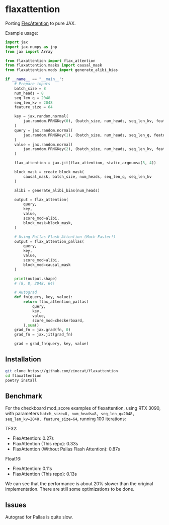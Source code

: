 # flaxattention

Porting [FlexAttention](https://github.com/pytorch-labs/attention-gym) to pure JAX.

Example usage:

```python
import jax
import jax.numpy as jnp
from jax import Array

from flaxattention import flax_attention
from flaxattention.masks import causal_mask
from flaxattention.mods import generate_alibi_bias

if __name__ == "__main__":
    # Prepare inputs
    batch_size = 8
    num_heads = 8
    seq_len_q = 2048
    seq_len_kv = 2048
    feature_size = 64

    key = jax.random.normal(
        jax.random.PRNGKey(0), (batch_size, num_heads, seq_len_kv, feature_size)
    )
    query = jax.random.normal(
        jax.random.PRNGKey(1), (batch_size, num_heads, seq_len_q, feature_size)
    )
    value = jax.random.normal(
        jax.random.PRNGKey(2), (batch_size, num_heads, seq_len_kv, feature_size)
    )

    flax_attention = jax.jit(flax_attention, static_argnums=(3, 4))

    block_mask = create_block_mask(
        causal_mask, batch_size, num_heads, seq_len_q, seq_len_kv
    )

    alibi = generate_alibi_bias(num_heads)

    output = flax_attention(
        query,
        key,
        value,
        score_mod=alibi,
        block_mask=block_mask,
    )

    # Using Pallas Flash Attention (Much Faster!)
    output = flax_attention_pallas(
        query,
        key,
        value,
        score_mod=alibi,
        block_mod=causal_mask
    )

    print(output.shape)
    # (8, 8, 2048, 64)

    # Autograd
    def fn(query, key, value):
        return flax_attention_pallas(
            query,
            key,
            value,
            score_mod=checkerboard,
        ).sum()
    grad_fn = jax.grad(fn, 0)
    grad_fn = jax.jit(grad_fn)

    grad = grad_fn(query, key, value)
```

## Installation

```bash
git clone https://github.com/zinccat/flaxattention
cd flaxattention
poetry install
```

## Benchmark

For the checkboard mod_score examples of flexattention, using RTX 3090, with parameters `batch_size=8, num_heads=8, seq_len_q=2048, seq_len_kv=2048, feature_size=64`, running 100 iterations:

TF32:
- FlexAttention: 0.27s
- FlaxAttention (This repo): 0.33s
- FlaxAttention (Without Pallas Flash Attention): 0.87s

Float16:
- FlexAttention: 0.11s
- FlaxAttention (This repo): 0.13s

We can see that the performance is about 20% slower than the original implementation. There are still some optimizations to be done.

## Issues
Autograd for Pallas is quite slow.